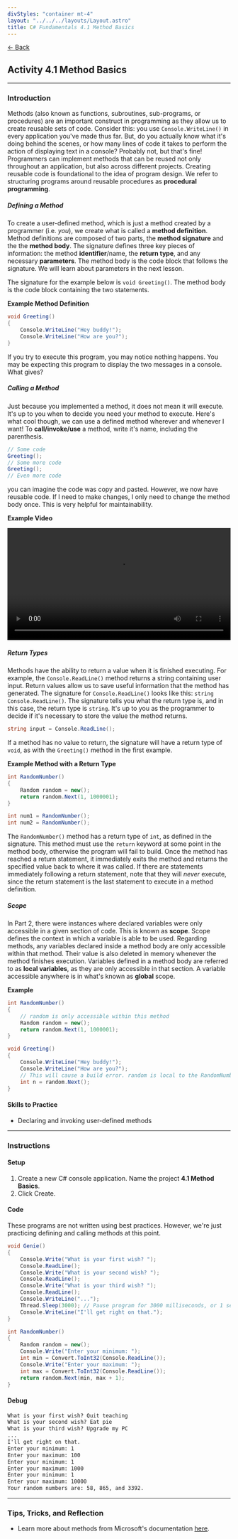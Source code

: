 ```yaml
---
divStyles: "container mt-4"
layout: "../../../layouts/Layout.astro"
title: C# Fundamentals 4.1 Method Basics
---
```


[← Back](/c-sharp-fundamentals/)

## Activity 4.1 Method Basics

---

### Introduction

Methods (also known as functions, subroutines, sub-programs, or procedures) are an important construct in programming as they allow us to create reusable sets of code. Consider this: you use `Console.WriteLine()` in every application you've made thus far. But, do you actually know what it's doing behind the scenes, or how many lines of code it takes to perform the action of displaying text in a console? Probably not, but that's fine! Programmers can implement methods that can be reused not only throughout an application, but also across different projects. Creating reusable code is foundational to the idea of program design. We refer to structuring programs around reusable procedures as **procedural programming**.

##### Defining a Method

To create a user-defined method, which is just a method created by a programmer (i.e. _you_), we create what is called a **method definition**. Method definitions are composed of two parts, the **method signature** and the the **method body**. The signature defines three key pieces of information: the method **identifier**/name, the **return type**, and any necessary **parameters**. The method body is the code block that follows the signature. We will learn about parameters in the next lesson.

The signature for the example below is `void Greeting()`. The method body is the code block containing the two statements.

**Example Method Definition**
```cs
void Greeting()
{
    Console.WriteLine("Hey buddy!");
    Console.WriteLine("How are you?");
}
```

If you try to execute this program, you may notice nothing happens. You may be expecting this program to display the two messages in a console. What gives?

##### Calling a Method

Just because you implemented a method, it does not mean it will execute. It's up to you when to decide you need your method to execute. Here's what cool though, we can use a defined method wherever and whenever I want! To **call/invoke/use** a method, write it's name, including the parenthesis.

```cs
// Some code
Greeting();
// Some more code
Greeting();
// Even more code
```

you can imagine the code was copy and pasted. However, we now have reusable code. If I need to make changes, I only need to change the method body once. This is very helpful for maintainability.

**Example Video**

<video src="/courses/c-sharp-fundamentals/method-animation.mp4" controls style="width: 100%; max-width: 640px;"></video>

##### Return Types

Methods have the ability to return a value when it is finished executing. For example, the `Console.ReadLine()` method returns a string containing user input. Return values allow us to save useful information that the method has generated. The signature for `Console.ReadLine()` looks like this: `string Console.ReadLine()`. The signature tells you what the return type is, and in this case, the return type is `string`. It's up to you as the programmer to decide if it's necessary to store the value the method returns.

```cs
string input = Console.ReadLine();
```

If a method has no value to return, the signature will have a return type of `void`, as with the `Greeting()` method in the first example.

**Example Method with a Return Type**

```cs
int RandomNumber()
{
    Random random = new();
    return random.Next(1, 1000001);
}

int num1 = RandomNumber();
int num2 = RandomNumber();
```

The `RandomNumber()` method has a return type of `int`, as defined in the signature. This method must use the `return` keyword at some point in the method body, otherwise the program will fail to build. Once the method has reached a return statement, it immediately exits the method and returns the specified value back to where it was called. If there are statements immediately following a return statement, note that they will _never_ execute, since the return statement is the last statement to execute in a method definition.

##### Scope

In Part 2, there were instances where declared variables were only accessible in a given section of code. This is known as **scope**. Scope defines the context in which a variable is able to be used. Regarding methods, any variables declared inside a method body are only accessible within that method. Their value is also deleted in memory whenever the method finishes execution. Variables defined in a method body are referred to as **local variables**, as they are only accessible in that section. A variable accessible anywhere is in what's known as **global** scope.

**Example**

```cs
int RandomNumber()
{
    // random is only accessible within this method
    Random random = new();
    return random.Next(1, 1000001);
}

void Greeting()
{
    Console.WriteLine("Hey buddy!");
    Console.WriteLine("How are you?");
    // This will cause a build error. random is local to the RandomNumber() method.
    int n = random.Next();
}
```

#### Skills to Practice

- Declaring and invoking user-defined methods

---

### Instructions

#### Setup

1. Create a new C# console application. Name the project **4.1 Method Basics**.
2. Click Create.

#### Code

These programs are not written using best practices. However, we're just practicing defining and calling methods at this point.

```cs
void Genie()
{
    Console.Write("What is your first wish? ");
    Console.ReadLine();
    Console.Write("What is your second wish? ");
    Console.ReadLine();
    Console.Write("What is your third wish? ");
    Console.ReadLine();
    Console.WriteLine("...");
    Thread.Sleep(3000); // Pause program for 3000 milliseconds, or 1 second.
    Console.WriteLine("I'll get right on that.");
}

int RandomNumber()
{
    Random random = new();
    Console.Write("Enter your minimum: ");
    int min = Convert.ToInt32(Console.ReadLine());
    Console.Write("Enter your maximum: ");
    int max = Convert.ToInt32(Console.ReadLine());
    return random.Next(min, max + 1);
}
```

#### Debug

```txt
What is your first wish? Quit teaching
What is your second wish? Eat pie
What is your third wish? Upgrade my PC
...
I'll get right on that.
Enter your minimum: 1
Enter your maximum: 100
Enter your minimum: 1
Enter your maximum: 1000
Enter your minimum: 1
Enter your maximum: 10000
Your random numbers are: 58, 865, and 3392.
```

---

### Tips, Tricks, and Reflection

- Learn more about methods from Microsoft's documentation <a href="https://learn.microsoft.com/en-us/dotnet/csharp/methods" target="_blank">here</a>.
